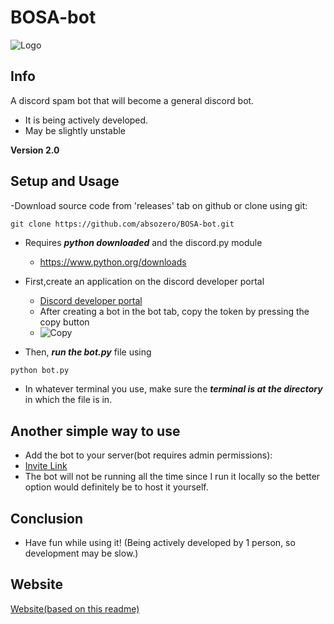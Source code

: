 # BOSA-bot

![Logo](https://cdn.discordapp.com/avatars/844755365191352358/11b56ff0fad39a462190f638c24bb82a.png)

## Info
A discord spam bot that will become a general discord bot.
- It is being actively developed.
- May be slightly unstable


**Version 2.0**


## Setup and Usage
-Download source code from 'releases' tab on github or clone using git:
```
git clone https://github.com/absozero/BOSA-bot.git
```
- Requires ***python downloaded*** and the discord.py module
  - <https://www.python.org/downloads>
- First,create an application on the discord developer portal 
  - [Discord developer portal](https://discord.com/developers/applications)
  - After creating a bot in the bot tab, copy the token by pressing the copy button
  - ![Copy](https://scontent-lax3-1.cdninstagram.com/v/t51.2885-15/e15/s480x480/189025143_748439922442126_2603581245586066103_n.jpg?tp=1&_nc_ht=scontent-lax3-1.cdninstagram.com&_nc_cat=110&_nc_ohc=WTz2J4zVlhMAX-bUmgn&edm=ABJHkxYAAAAA&ccb=7-4&oh=4a6bbafd6dcc6fc63454e011c9a7c521&oe=60CA974E&_nc_sid=fa978c&ig_cache_key=MjU3ODA0Mjg5NDc5MDIzMDQ1OQ%3D%3D.2-ccb7-4)  

- Then, ***run the bot.py*** file using 
```py
python bot.py
```
-  In whatever terminal you use, make sure the ***terminal is at the directory*** in which the file is in.

## Another simple way to use
- Add the bot to your server(bot requires admin permissions):
- [Invite Link](https://discord.com/api/oauth2/authorize?client_id=844755365191352358&permissions=8&scope=bot)
- The bot will not be running all the time since I run it locally so the better option would definitely be to host it yourself.

## Conclusion 

- Have fun while using it! (Being actively developed by 1 person, so development may be slow.)

## Website

[Website(based on this readme)](https://absozero.github.io/BOSA-bot/)

